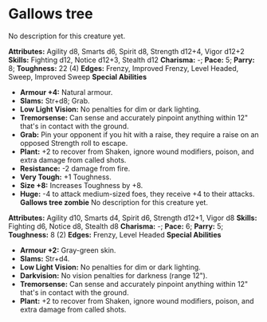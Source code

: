 # Gallows tree

No description for this creature yet.

**Attributes:** Agility d8, Smarts d6, Spirit d8, Strength d12+4, Vigor
d12+2
**Skills:** Fighting d12, Notice d12+3, Stealth d12
**Charisma:** -; **Pace:** 5; **Parry:** 8; **Toughness:** 22 (4)
**Edges:** Frenzy, Improved Frenzy, Level Headed, Sweep, Improved Sweep
**Special Abilities**

- **Armour +4:** Natural armour.
- **Slams:** Str+d8; Grab.
- **Low Light Vision:** No penalties for dim or dark lighting.
- **Tremorsense:** Can sense and accurately pinpoint anything within
12" that's in contact with the ground.
- **Grab:** Pin your opponent if you hit with a raise, they require a
raise on an opposed Strength roll to escape.
- **Plant:** +2 to recover from Shaken, ignore wound modifiers, poison,
and extra damage from called shots.
- **Resistance:** -2 damage from fire.
- **Very Tough:** +1 Toughness.
- **Size +8:** Increases Toughness by +8.
- **Huge:** -4 to attack medium-sized foes, they receive +4 to their
attacks.
**Gallows tree zombie**
No description for this creature yet.

**Attributes:** Agility d10, Smarts d4, Spirit d6, Strength d12+1, Vigor
d8
**Skills:** Fighting d6, Notice d8, Stealth d8
**Charisma:** -; **Pace:** 6; **Parry:** 5; **Toughness:** 8 (2)
**Edges:** Frenzy, Level Headed
**Special Abilities**

- **Armour +2:** Gray-green skin.
- **Slams:** Str+d4.
- **Low Light Vision:** No penalties for dim or dark lighting.
- **Darkvision:** No vision penalties for darkness (range 12").
- **Tremorsense:** Can sense and accurately pinpoint anything within
12" that's in contact with the ground.
- **Plant:** +2 to recover from Shaken, ignore wound modifiers, poison,
and extra damage from called shots.
